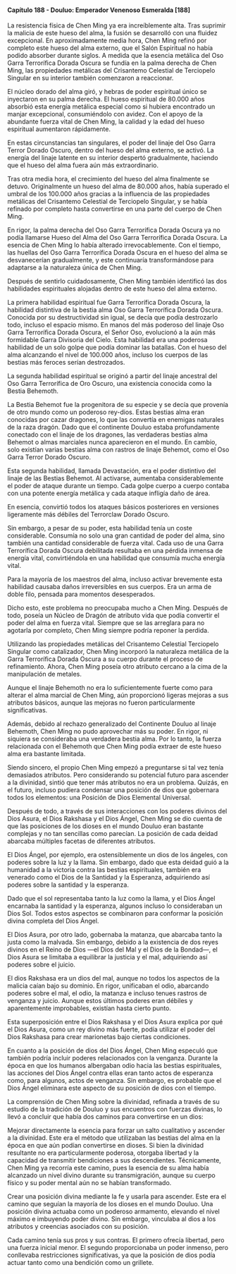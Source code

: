 
#### Capítulo 188 - Douluo: Emperador Venenoso Esmeralda [188]

La resistencia física de Chen Ming ya era increíblemente alta. Tras suprimir la malicia de este hueso del alma, la fusión se desarrolló con una fluidez excepcional. En aproximadamente media hora, Chen Ming refinó por completo este hueso del alma externo, que el Salón Espiritual no había podido absorber durante siglos. A medida que la esencia metálica del Oso Garra Terrorífica Dorada Oscura se fundía en la palma derecha de Chen Ming, las propiedades metálicas del Crisantemo Celestial de Terciopelo Singular en su interior también comenzaron a reaccionar.

El núcleo dorado del alma giró, y hebras de poder espiritual único se inyectaron en su palma derecha. El hueso espiritual de 80.000 años absorbió esta energía metálica especial como si hubiera encontrado un manjar excepcional, consumiéndolo con avidez. Con el apoyo de la abundante fuerza vital de Chen Ming, la calidad y la edad del hueso espiritual aumentaron rápidamente.

En estas circunstancias tan singulares, el poder del linaje del Oso Garra Terror Dorado Oscuro, dentro del hueso del alma externo, se activó. La energía del linaje latente en su interior despertó gradualmente, haciendo que el hueso del alma fuera aún más extraordinario.

Tras otra media hora, el crecimiento del hueso del alma finalmente se detuvo. Originalmente un hueso del alma de 80.000 años, había superado el umbral de los 100.000 años gracias a la influencia de las propiedades metálicas del Crisantemo Celestial de Terciopelo Singular, y se había refinado por completo hasta convertirse en una parte del cuerpo de Chen Ming.

En rigor, la palma derecha del Oso Garra Terrorífica Dorada Oscura ya no podía llamarse Hueso del Alma del Oso Garra Terrorífica Dorada Oscura. La esencia de Chen Ming lo había alterado irrevocablemente. Con el tiempo, las huellas del Oso Garra Terrorífica Dorada Oscura en el hueso del alma se desvanecerían gradualmente, y este continuaría transformándose para adaptarse a la naturaleza única de Chen Ming.

Después de sentirlo cuidadosamente, Chen Ming también identificó las dos habilidades espirituales alojadas dentro de este hueso del alma externo.

La primera habilidad espiritual fue Garra Terrorífica Dorada Oscura, la habilidad distintiva de la bestia alma Oso Garra Terrorífica Dorada Oscura. Conocida por su destructividad sin igual, se decía que podía destrozarlo todo, incluso el espacio mismo. En manos del más poderoso del linaje Oso Garra Terrorífica Dorada Oscura, el Señor Oso, evolucionó a la aún más formidable Garra Divisoria del Cielo. Esta habilidad era una poderosa habilidad de un solo golpe que podía dominar las batallas. Con el hueso del alma alcanzando el nivel de 100.000 años, incluso los cuerpos de las bestias más feroces serían destrozados.

La segunda habilidad espiritual se originó a partir del linaje ancestral del Oso Garra Terrorífica de Oro Oscuro, una existencia conocida como la Bestia Behemoth.

La Bestia Behemot fue la progenitora de su especie y se decía que provenía de otro mundo como un poderoso rey-dios. Estas bestias alma eran conocidas por cazar dragones, lo que las convertía en enemigas naturales de la raza dragón. Dado que el continente Douluo estaba profundamente conectado con el linaje de los dragones, las verdaderas bestias alma Behemot o almas marciales nunca aparecieron en el mundo. En cambio, solo existían varias bestias alma con rastros de linaje Behemot, como el Oso Garra Terror Dorado Oscuro.

Esta segunda habilidad, llamada Devastación, era el poder distintivo del linaje de las Bestias Behemot. Al activarse, aumentaba considerablemente el poder de ataque durante un tiempo. Cada golpe cuerpo a cuerpo contaba con una potente energía metálica y cada ataque infligía daño de área.

En esencia, convirtió todos los ataques básicos posteriores en versiones ligeramente más débiles del Terrorclaw Dorado Oscuro.

Sin embargo, a pesar de su poder, esta habilidad tenía un coste considerable. Consumía no solo una gran cantidad de poder del alma, sino también una cantidad considerable de fuerza vital. Cada uso de una Garra Terrorífica Dorada Oscura debilitada resultaba en una pérdida inmensa de energía vital, convirtiéndola en una habilidad que consumía mucha energía vital.

Para la mayoría de los maestros del alma, incluso activar brevemente esta habilidad causaba daños irreversibles en sus cuerpos. Era un arma de doble filo, pensada para momentos desesperados.

Dicho esto, este problema no preocupaba mucho a Chen Ming. Después de todo, poseía un Núcleo de Dragón de atributo vida que podía convertir el poder del alma en fuerza vital. Siempre que se las arreglara para no agotarla por completo, Chen Ming siempre podría reponer la perdida.

Utilizando las propiedades metálicas del Crisantemo Celestial Terciopelo Singular como catalizador, Chen Ming incorporó la naturaleza metálica de la Garra Terrorífica Dorada Oscura a su cuerpo durante el proceso de refinamiento. Ahora, Chen Ming poseía otro atributo cercano a la cima de la manipulación de metales.

Aunque el linaje Behemoth no era lo suficientemente fuerte como para alterar el alma marcial de Chen Ming, aún proporcionó ligeras mejoras a sus atributos básicos, aunque las mejoras no fueron particularmente significativas.

Además, debido al rechazo generalizado del Continente Douluo al linaje Behemoth, Chen Ming no pudo aprovechar más su poder. En rigor, ni siquiera se consideraba una verdadera bestia alma. Por lo tanto, la fuerza relacionada con el Behemoth que Chen Ming podía extraer de este hueso alma era bastante limitada.

Siendo sincero, el propio Chen Ming empezó a preguntarse si tal vez tenía demasiados atributos. Pero considerando su potencial futuro para ascender a la divinidad, sintió que tener más atributos no era un problema. Quizás, en el futuro, incluso pudiera condensar una posición de dios que gobernara todos los elementos: una Posición de Dios Elemental Universal.

Después de todo, a través de sus interacciones con los poderes divinos del Dios Asura, el Dios Rakshasa y el Dios Ángel, Chen Ming se dio cuenta de que las posiciones de los dioses en el mundo Douluo eran bastante complejas y no tan sencillas como parecían. La posición de cada deidad abarcaba múltiples facetas de diferentes atributos.

El Dios Ángel, por ejemplo, era ostensiblemente un dios de los ángeles, con poderes sobre la luz y la llama. Sin embargo, dado que esta deidad guió a la humanidad a la victoria contra las bestias espirituales, también era venerado como el Dios de la Santidad y la Esperanza, adquiriendo así poderes sobre la santidad y la esperanza.

Dado que el sol representaba tanto la luz como la llama, y el Dios Ángel encarnaba la santidad y la esperanza, algunos incluso lo consideraban un Dios Sol. Todos estos aspectos se combinaron para conformar la posición divina completa del Dios Ángel.

El Dios Asura, por otro lado, gobernaba la matanza, que abarcaba tanto la justa como la malvada. Sin embargo, debido a la existencia de dos reyes divinos en el Reino de Dios —el Dios del Mal y el Dios de la Bondad—, el Dios Asura se limitaba a equilibrar la justicia y el mal, adquiriendo así poderes sobre el juicio.

El dios Rakshasa era un dios del mal, aunque no todos los aspectos de la malicia caían bajo su dominio. En rigor, unificaban el odio, abarcando poderes sobre el mal, el odio, la matanza e incluso tenues rastros de venganza y juicio. Aunque estos últimos poderes eran débiles y aparentemente improbables, existían hasta cierto punto.

Esta superposición entre el Dios Rakshasa y el Dios Asura explica por qué el Dios Asura, como un rey divino más fuerte, podía utilizar el poder del Dios Rakshasa para crear marionetas bajo ciertas condiciones.

En cuanto a la posición de dios del Dios Ángel, Chen Ming especuló que también podría incluir poderes relacionados con la venganza. Durante la época en que los humanos albergaban odio hacia las bestias espirituales, las acciones del Dios Ángel contra ellas eran tanto actos de esperanza como, para algunos, actos de venganza. Sin embargo, es probable que el Dios Ángel eliminara este aspecto de su posición de dios con el tiempo.

La comprensión de Chen Ming sobre la divinidad, refinada a través de su estudio de la tradición de Douluo y sus encuentros con fuerzas divinas, lo llevó a concluir que había dos caminos para convertirse en un dios:

Mejorar directamente la esencia para forzar un salto cualitativo y ascender a la divinidad. Este era el método que utilizaban las bestias del alma en la época en que aún podían convertirse en dioses. Si bien la divinidad resultante no era particularmente poderosa, otorgaba libertad y la capacidad de transmitir bendiciones a sus descendientes. Técnicamente, Chen Ming ya recorría este camino, pues la esencia de su alma había alcanzado un nivel divino durante su transmigración, aunque su cuerpo físico y su poder mental aún no se habían transformado.

Crear una posición divina mediante la fe y usarla para ascender. Este era el camino que seguían la mayoría de los dioses en el mundo Douluo. Una posición divina actuaba como un poderoso armamento, elevando el nivel máximo e imbuyendo poder divino. Sin embargo, vinculaba al dios a los atributos y creencias asociados con su posición.

Cada camino tenía sus pros y sus contras. El primero ofrecía libertad, pero una fuerza inicial menor. El segundo proporcionaba un poder inmenso, pero conllevaba restricciones significativas, ya que la posición de dios podía actuar tanto como una bendición como un grillete.